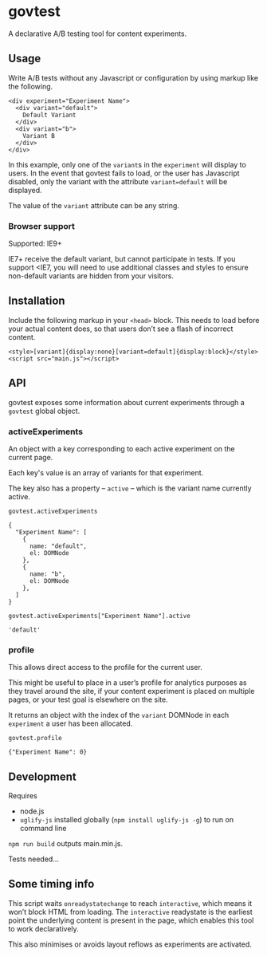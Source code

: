 # govtest

A declarative A/B testing tool for content experiments.

## Usage

Write A/B tests without any Javascript or configuration by using markup like the following.

```
<div experiment="Experiment Name">
  <div variant="default">
    Default Variant
  </div>
  <div variant="b">
    Variant B
  </div>
</div>
```

In this example, only one of the `variant`s in the `experiment` will display to users. In the event that govtest fails to load, or the user has Javascript disabled, only the variant with the attribute `variant=default` will be displayed.

The value of the `variant` attribute can be any string.

### Browser support

Supported: IE9+

IE7+ receive the default variant, but cannot participate in tests. If you support <IE7, you will need to use additional classes and styles to ensure non-default variants are hidden from your visitors.

## Installation

Include the following markup in your `<head>` block. This needs to load before your actual content does, so that users don’t see a flash of incorrect content.

```
<style>[variant]{display:none}[variant=default]{display:block}</style><script src="main.js"></script>
```

## API

govtest exposes some information about current experiments through a `govtest` global object.

### activeExperiments
An object with a key corresponding to each active experiment on the current page.

Each key's value is an array of variants for that experiment.

The key also has a property – `active` – which is the variant name currently active.

```
govtest.activeExperiments

{
  "Experiment Name": [
    {
      name: "default",
      el: DOMNode
    },
    {
      name: "b",
      el: DOMNode
    },
  ]
}
```

```
govtest.activeExperiments["Experiment Name"].active

'default'
```

### profile
This allows direct access to the profile for the current user.

This might be useful to place in a user’s profile for analytics purposes as they travel around the site, if your content experiment is placed on multiple pages, or your test goal is elsewhere on the site.

It returns an object with the index of the `variant` DOMNode in each `experiment` a user has been allocated.

```
govtest.profile

{"Experiment Name": 0}
```

## Development

Requires

- node.js
- `uglify-js` installed globally (`npm install uglify-js -g`) to run on command line

`npm run build` outputs main.min.js.

Tests needed…

## Some timing info

This script waits `onreadystatechange` to reach `interactive`, which means it won’t block HTML from loading. The `interactive` readystate is the earliest point the underlying content is present in the page, which enables this tool to work declaratively.

This also minimises or avoids layout reflows as experiments are activated.
